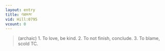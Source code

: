 ```yaml
---
layout: entry
title: འཐམས་
vid: Hill:0795
vcount: 0
---
```

> (archaic) 1\. To love, be kind\. 2\. To not finish, conclude\. 3\. To blame, scold TC\.

